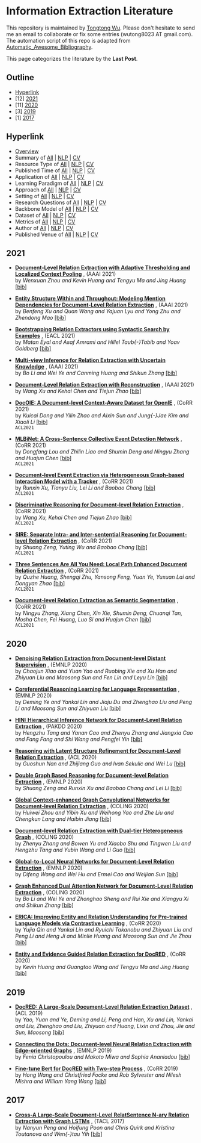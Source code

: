 # Information Extraction Literature 
This repository is maintained by [Tongtong Wu](https://wutong8023.site). Please don't hesitate to send me an email to collaborate or fix some entries (wutong8023 AT gmail.com). The automation script of this repo is adapted from [Automatic_Awesome_Bibliography](https://github.com/TLESORT/Automatic_Awesome_Bibliography).

This page categorizes the literature by the **Last Post**.

## Outline 
- [Hyperlink](https://github.com/wutong8023/Awesome_Information_Extraction/tree/master/IE4all/time/README.md#hyperlink)
- [12] [2021](https://github.com/wutong8023/Awesome_Information_Extraction/tree/master/IE4all/time/README.md#2021)
- [11] [2020](https://github.com/wutong8023/Awesome_Information_Extraction/tree/master/IE4all/time/README.md#2020)
- [3] [2019](https://github.com/wutong8023/Awesome_Information_Extraction/tree/master/IE4all/time/README.md#2019)
- [1] [2017](https://github.com/wutong8023/Awesome_Information_Extraction/tree/master/IE4all/time/README.md#2017)
## Hyperlink 
- [Overview](https://github.com/wutong8023/Awesome_Information_Extraction/tree/master/README.md)
- Summary of [All](https://github.com/wutong8023/Awesome_Information_Extraction/tree/master/IE4all/./) | [NLP](https://github.com/wutong8023/Awesome_Information_Extraction/tree/master/IE4nlp/./) | [CV](https://github.com/wutong8023/Awesome_Information_Extraction/tree/master/IE4cv./)
- Resource Type of [All](https://github.com/wutong8023/Awesome_Information_Extraction/tree/master/IE4all/type) | [NLP](https://github.com/wutong8023/Awesome_Information_Extraction/tree/master/IE4nlp/type) | [CV](https://github.com/wutong8023/Awesome_Information_Extraction/tree/master/IE4cvtype)
- Published Time of [All](https://github.com/wutong8023/Awesome_Information_Extraction/tree/master/IE4all/time) | [NLP](https://github.com/wutong8023/Awesome_Information_Extraction/tree/master/IE4nlp/time) | [CV](https://github.com/wutong8023/Awesome_Information_Extraction/tree/master/IE4cvtime)
- Application of [All](https://github.com/wutong8023/Awesome_Information_Extraction/tree/master/IE4all/application) | [NLP](https://github.com/wutong8023/Awesome_Information_Extraction/tree/master/IE4nlp/application) | [CV](https://github.com/wutong8023/Awesome_Information_Extraction/tree/master/IE4cvapplication)
-  Learning Paradigm of [All](https://github.com/wutong8023/Awesome_Information_Extraction/tree/master/IE4all/supervision) | [NLP](https://github.com/wutong8023/Awesome_Information_Extraction/tree/master/IE4nlp/supervision) | [CV](https://github.com/wutong8023/Awesome_Information_Extraction/tree/master/IE4cvsupervision)
- Approach of [All](https://github.com/wutong8023/Awesome_Information_Extraction/tree/master/IE4all/approach) | [NLP](https://github.com/wutong8023/Awesome_Information_Extraction/tree/master/IE4nlp/approach) | [CV](https://github.com/wutong8023/Awesome_Information_Extraction/tree/master/IE4cvapproach)
- Setting of [All](https://github.com/wutong8023/Awesome_Information_Extraction/tree/master/IE4all/setting) | [NLP](https://github.com/wutong8023/Awesome_Information_Extraction/tree/master/IE4nlp/setting) | [CV](https://github.com/wutong8023/Awesome_Information_Extraction/tree/master/IE4cvsetting)
- Research Questions of [All](https://github.com/wutong8023/Awesome_Information_Extraction/tree/master/IE4all/research_question) | [NLP](https://github.com/wutong8023/Awesome_Information_Extraction/tree/master/IE4nlp/research_question) | [CV](https://github.com/wutong8023/Awesome_Information_Extraction/tree/master/IE4cvresearch_question)
- Backbone Model of [All](https://github.com/wutong8023/Awesome_Information_Extraction/tree/master/IE4all/backbone_model) | [NLP](https://github.com/wutong8023/Awesome_Information_Extraction/tree/master/IE4nlp/backbone_model) | [CV](https://github.com/wutong8023/Awesome_Information_Extraction/tree/master/IE4cvbackbone_model)
- Dataset of [All](https://github.com/wutong8023/Awesome_Information_Extraction/tree/master/IE4all/dataset) | [NLP](https://github.com/wutong8023/Awesome_Information_Extraction/tree/master/IE4nlp/dataset) | [CV](https://github.com/wutong8023/Awesome_Information_Extraction/tree/master/IE4cvdataset)
- Metrics of [All](https://github.com/wutong8023/Awesome_Information_Extraction/tree/master/IE4all/metrics) | [NLP](https://github.com/wutong8023/Awesome_Information_Extraction/tree/master/IE4nlp/metrics) | [CV](https://github.com/wutong8023/Awesome_Information_Extraction/tree/master/IE4cvmetrics)
- Author of [All](https://github.com/wutong8023/Awesome_Information_Extraction/tree/master/IE4all/author) | [NLP](https://github.com/wutong8023/Awesome_Information_Extraction/tree/master/IE4nlp/author) | [CV](https://github.com/wutong8023/Awesome_Information_Extraction/tree/master/IE4cvauthor)
- Published Venue of [All](https://github.com/wutong8023/Awesome_Information_Extraction/tree/master/IE4all/venue) | [NLP](https://github.com/wutong8023/Awesome_Information_Extraction/tree/master/IE4nlp/venue) | [CV](https://github.com/wutong8023/Awesome_Information_Extraction/tree/master/IE4cvvenue)

## 2021

- [**Document-Level Relation Extraction with Adaptive Thresholding and
Localized Context Pooling**](https://ojs.aaai.org/index.php/AAAI/article/view/17717) , (AAAI 2021)<br> by *Wenxuan Zhou and
Kevin Huang and
Tengyu Ma and
Jing Huang* [[bib]](https://github.com/wutong8023/Awesome_Information_Extraction/tree/master/./bibtex.bib#L20-L31) <br>

- [**Entity Structure Within and Throughout: Modeling Mention Dependencies
for Document-Level Relation Extraction**](https://ojs.aaai.org/index.php/AAAI/article/view/17665) , (AAAI 2021)<br> by *Benfeng Xu and
Quan Wang and
Yajuan Lyu and
Yong Zhu and
Zhendong Mao* [[bib]](https://github.com/wutong8023/Awesome_Information_Extraction/tree/master/./bibtex.bib#L33-L45) <br>

- [**Bootstrapping Relation Extractors using Syntactic Search by Examples**](https://www.aclweb.org/anthology/2021.eacl-main.128/) , (EACL 2021)<br> by *Matan Eyal and
Asaf Amrami and
Hillel Taub{-}Tabib and
Yoav Goldberg* [[bib]](https://github.com/wutong8023/Awesome_Information_Extraction/tree/master/./bibtex.bib#L97-L107) <br>

- [**Multi-view Inference for Relation Extraction with Uncertain Knowledge**](https://ojs.aaai.org/index.php/AAAI/article/view/17563) , (AAAI 2021)<br> by *Bo Li and
Wei Ye and
Canming Huang and
Shikun Zhang* [[bib]](https://github.com/wutong8023/Awesome_Information_Extraction/tree/master/./bibtex.bib#L109-L119) <br>

- [**Document-Level Relation Extraction with Reconstruction**](https://ojs.aaai.org/index.php/AAAI/article/view/17667) , (AAAI 2021)<br> by *Wang Xu and
Kehai Chen and
Tiejun Zhao* [[bib]](https://github.com/wutong8023/Awesome_Information_Extraction/tree/master/./bibtex.bib#L158-L167) <br>

- [**DocOIE: A Document-level Context-Aware Dataset for OpenIE**](https://arxiv.org/abs/2105.04271) , (CoRR 2021)<br> by *Kuicai Dong and
Yilin Zhao and
Aixin Sun and
Jung{-}Jae Kim and
Xiaoli Li* [[bib]](https://github.com/wutong8023/Awesome_Information_Extraction/tree/master/./bibtex.bib#L242-L253) <br>
``` ACL2021 ``` 

- [**MLBiNet: A Cross-Sentence Collective Event Detection Network**](https://arxiv.org/abs/2105.09458) , (CoRR 2021)<br> by *Dongfang Lou and
Zhilin Liao and
Shumin Deng and
Ningyu Zhang and
Huajun Chen* [[bib]](https://github.com/wutong8023/Awesome_Information_Extraction/tree/master/./bibtex.bib#L256-L267) <br>
``` ACL2021 ``` 

- [**Document-level Event Extraction via Heterogeneous Graph-based Interaction Model with a Tracker**](https://arxiv.org/abs/2105.14924) , (CoRR 2021)<br> by *Runxin Xu, Tianyu Liu, Lei Li and Baobao Chang* [[bib]](https://github.com/wutong8023/Awesome_Information_Extraction/tree/master/./bibtex.bib#L271-L278) <br>
``` ACL2021 ``` 

- [**Discriminative Reasoning for Document-level Relation Extraction**](https://arxiv.org/abs/2106.01562) , (CoRR 2021)<br> by *Wang Xu, Kehai Chen and Tiejun Zhao* [[bib]](https://github.com/wutong8023/Awesome_Information_Extraction/tree/master/./bibtex.bib#L281-L289) <br>
``` ACL2021 ``` 

- [**SIRE: Separate Intra- and Inter-sentential Reasoning for Document-level Relation Extraction**](https://arxiv.org/abs/2106.01709) , (CoRR 2021)<br> by *Shuang Zeng, Yuting Wu and Baobao Chang* [[bib]](https://github.com/wutong8023/Awesome_Information_Extraction/tree/master/./bibtex.bib#L292-L299) <br>
``` ACL2021 ``` 

- [**Three Sentences Are All You Need: Local Path Enhanced Document Relation Extraction**](https://arxiv.org/abs/2106.01793) , (CoRR 2021)<br> by *Quzhe Huang, Shengqi Zhu, Yansong Feng, Yuan Ye, Yuxuan Lai and Dongyan Zhao* [[bib]](https://github.com/wutong8023/Awesome_Information_Extraction/tree/master/./bibtex.bib#L302-L309) <br>
``` ACL2021 ``` 

- [**Document-level Relation Extraction as Semantic Segmentation**](https://arxiv.org/abs/2106.03618) , (CoRR 2021)<br> by *Ningyu Zhang, Xiang Chen, Xin Xie, Shumin Deng, Chuanqi Tan, Mosha Chen, Fei Huang, Luo Si and Huajun Chen* [[bib]](https://github.com/wutong8023/Awesome_Information_Extraction/tree/master/./bibtex.bib#L312-L319) <br>
``` ACL2021 ``` 

## 2020

- [**Denoising Relation Extraction from Document-level Distant Supervision**](https://doi.org/10.18653/v1/2020.emnlp-main.300) , (EMNLP 2020)<br> by *Chaojun Xiao and
Yuan Yao and
Ruobing Xie and
Xu Han and
Zhiyuan Liu and
Maosong Sun and
Fen Lin and
Leyu Lin* [[bib]](https://github.com/wutong8023/Awesome_Information_Extraction/tree/master/./bibtex.bib#L48-L62) <br>

- [**Coreferential Reasoning Learning for Language Representation**](https://doi.org/10.18653/v1/2020.emnlp-main.582) , (EMNLP 2020)<br> by *Deming Ye and
Yankai Lin and
Jiaju Du and
Zhenghao Liu and
Peng Li and
Maosong Sun and
Zhiyuan Liu* [[bib]](https://github.com/wutong8023/Awesome_Information_Extraction/tree/master/./bibtex.bib#L64-L77) <br>

- [**HIN: Hierarchical Inference Network for Document-Level Relation
Extraction**](https://doi.org/10.1007/978-3-030-47426-3\_16) , (PAKDD 2020)<br> by *Hengzhu Tang and
Yanan Cao and
Zhenyu Zhang and
Jiangxia Cao and
Fang Fang and
Shi Wang and
Pengfei Yin* [[bib]](https://github.com/wutong8023/Awesome_Information_Extraction/tree/master/./bibtex.bib#L81-L95) <br>

- [**Reasoning with Latent Structure Refinement for Document-Level Relation
Extraction**](https://doi.org/10.18653/v1/2020.acl-main.141) , (ACL 2020)<br> by *Guoshun Nan and
Zhijiang Guo and
Ivan Sekulic and
Wei Lu* [[bib]](https://github.com/wutong8023/Awesome_Information_Extraction/tree/master/./bibtex.bib#L133-L144) <br>

- [**Double Graph Based Reasoning for Document-level Relation Extraction**](https://doi.org/10.18653/v1/2020.emnlp-main.127) , (EMNLP 2020)<br> by *Shuang Zeng and
Runxin Xu and
Baobao Chang and
Lei Li* [[bib]](https://github.com/wutong8023/Awesome_Information_Extraction/tree/master/./bibtex.bib#L146-L156) <br>

- [**Global Context-enhanced Graph Convolutional Networks for Document-level
Relation Extraction**](https://doi.org/10.18653/v1/2020.coling-main.461) , (COLING 2020)<br> by *Huiwei Zhou and
Yibin Xu and
Weihong Yao and
Zhe Liu and
Chengkun Lang and
Haibin Jiang* [[bib]](https://github.com/wutong8023/Awesome_Information_Extraction/tree/master/./bibtex.bib#L169-L182) <br>

- [**Document-level Relation Extraction with Dual-tier Heterogeneous Graph**](https://doi.org/10.18653/v1/2020.coling-main.143) , (COLING 2020)<br> by *Zhenyu Zhang and
Bowen Yu and
Xiaobo Shu and
Tingwen Liu and
Hengzhu Tang and
Yubin Wang and
Li Guo* [[bib]](https://github.com/wutong8023/Awesome_Information_Extraction/tree/master/./bibtex.bib#L184-L197) <br>

- [**Global-to-Local Neural Networks for Document-Level Relation Extraction**](https://doi.org/10.18653/v1/2020.emnlp-main.303) , (EMNLP 2020)<br> by *Difeng Wang and
Wei Hu and
Ermei Cao and
Weijian Sun* [[bib]](https://github.com/wutong8023/Awesome_Information_Extraction/tree/master/./bibtex.bib#L199-L209) <br>

- [**Graph Enhanced Dual Attention Network for Document-Level Relation
Extraction**](https://doi.org/10.18653/v1/2020.coling-main.136) , (COLING 2020)<br> by *Bo Li and
Wei Ye and
Zhonghao Sheng and
Rui Xie and
Xiangyu Xi and
Shikun Zhang* [[bib]](https://github.com/wutong8023/Awesome_Information_Extraction/tree/master/./bibtex.bib#L211-L224) <br>

- [**ERICA: Improving Entity and Relation Understanding for Pre-trained
Language Models via Contrastive Learning**](https://arxiv.org/abs/2012.15022) , (CoRR 2020)<br> by *Yujia Qin and
Yankai Lin and
Ryuichi Takanobu and
Zhiyuan Liu and
Peng Li and
Heng Ji and
Minlie Huang and
Maosong Sun and
Jie Zhou* [[bib]](https://github.com/wutong8023/Awesome_Information_Extraction/tree/master/./bibtex.bib#L335-L351) <br>

- [**Entity and Evidence Guided Relation Extraction for DocRED**](https://arxiv.org/abs/2008.12283) , (CoRR 2020)<br> by *Kevin Huang and
Guangtao Wang and
Tengyu Ma and
Jing Huang* [[bib]](https://github.com/wutong8023/Awesome_Information_Extraction/tree/master/./bibtex.bib#L353-L363) <br>

## 2019

- [**DocRED: A Large-Scale Document-Level Relation Extraction Dataset**](https://www.aclweb.org/anthology/P19-1074) , (ACL 2019)<br> by *Yao, Yuan  and
Ye, Deming  and
Li, Peng  and
Han, Xu  and
Lin, Yankai  and
Liu, Zhenghao  and
Liu, Zhiyuan  and
Huang, Lixin  and
Zhou, Jie  and
Sun, Maosong* [[bib]](https://github.com/wutong8023/Awesome_Information_Extraction/tree/master/./bibtex.bib#L1-L18) <br>

- [**Connecting the Dots: Document-level Neural Relation Extraction with
Edge-oriented Graphs**](https://doi.org/10.18653/v1/D19-1498) , (EMNLP 2019)<br> by *Fenia Christopoulou and
Makoto Miwa and
Sophia Ananiadou* [[bib]](https://github.com/wutong8023/Awesome_Information_Extraction/tree/master/./bibtex.bib#L121-L131) <br>

- [**Fine-tune Bert for DocRED with Two-step Process**](http://arxiv.org/abs/1909.11898) , (CoRR 2019)<br> by *Hong Wang and
Christfried Focke and
Rob Sylvester and
Nilesh Mishra and
William Yang Wang* [[bib]](https://github.com/wutong8023/Awesome_Information_Extraction/tree/master/./bibtex.bib#L322-L333) <br>

## 2017

- [**Cross-A Large-Scale Document-Level RelatSentence N-ary Relation Extraction with Graph LSTMs**](https://transacl.org/ojs/index.php/tacl/article/view/1028) , (TACL 2017)<br> by *Nanyun Peng and
Hoifung Poon and
Chris Quirk and
Kristina Toutanova and
Wen{-}tau Yih* [[bib]](https://github.com/wutong8023/Awesome_Information_Extraction/tree/master/./bibtex.bib#L226-L238) <br>
